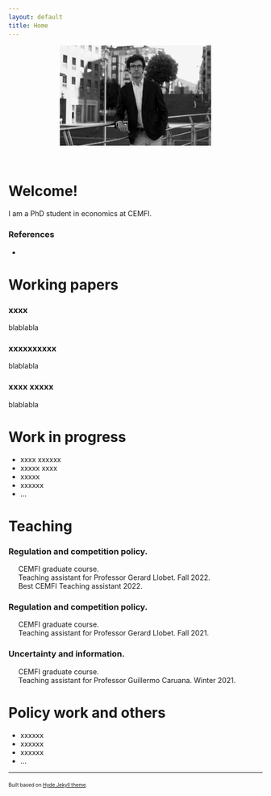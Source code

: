 ```yaml
---
layout: default
title: Home
---
```


<p align="center">
   <!--- <img width="300" height=auto src="/photos/PELLO (88).jpg"> ---> <!---  horizontal pic  --->
   <img width="300" height=auto src="/photos/PELLO (88) black_white.jpg"> <!---  horizontal pic, black and white  --->
   <!--- <img width="200" height=auto src="/photos/PELLO (53).jpg">  ---> <!---  vertical pic  --->
</p>

<!---  Blank lines  --->
<br/>

# Welcome!

I am a PhD student in economics at CEMFI.

### References

- 

# Working papers

### xxxx

blablabla

### xxxxxxxxxx

blablabla

### xxxx xxxxx

blablabla


# Work in progress
- xxxx xxxxxx
- xxxxx xxxx
- xxxxx 
- xxxxxx
- ...

# Teaching

### Regulation and competition policy. 
&nbsp;&nbsp;&nbsp;&nbsp;   CEMFI graduate course. <br />
&nbsp;&nbsp;&nbsp;&nbsp;   Teaching assistant for Professor Gerard Llobet. Fall 2022. <br />
&nbsp;&nbsp;&nbsp;&nbsp;   Best CEMFI Teaching assistant 2022. <br />

### Regulation and competition policy. 
&nbsp;&nbsp;&nbsp;&nbsp; CEMFI graduate course. <br />
&nbsp;&nbsp;&nbsp;&nbsp; Teaching assistant for Professor Gerard Llobet. Fall 2021. <br />

### Uncertainty and information. 
&nbsp;&nbsp;&nbsp;&nbsp; CEMFI graduate course. <br />
&nbsp;&nbsp;&nbsp;&nbsp; Teaching assistant for Professor Guillermo Caruana. Winter 2021. <br />


# Policy work and others
- xxxxxx
- xxxxxx
- xxxxxx
- ...


---
<sup><sub>Built based on [Hyde Jekyll theme](https://github.com/poole/hyde).<sub><sup>





